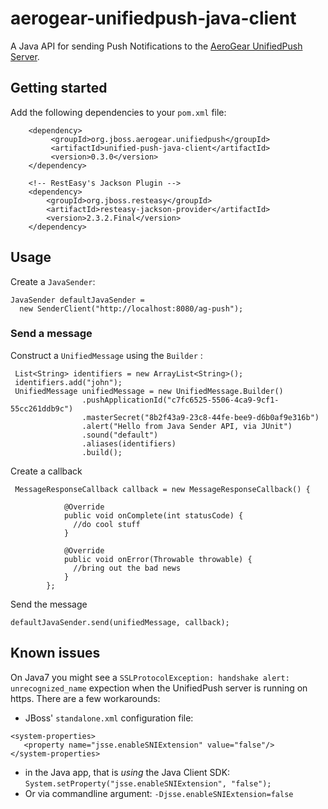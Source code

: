 # aerogear-unifiedpush-java-client

A Java API for sending Push Notifications to the [AeroGear UnifiedPush Server](https://github.com/aerogear/aerogear-unifiedpush-server).

## Getting started

Add the following dependencies to your ```pom.xml``` file:

        <dependency>
             <groupId>org.jboss.aerogear.unifiedpush</groupId>
             <artifactId>unified-push-java-client</artifactId>
             <version>0.3.0</version>
        </dependency>

        <!-- RestEasy's Jackson Plugin -->
        <dependency>
            <groupId>org.jboss.resteasy</groupId>
            <artifactId>resteasy-jackson-provider</artifactId>
            <version>2.3.2.Final</version>
        </dependency>

## Usage

Create a ```JavaSender```:

    JavaSender defaultJavaSender =
      new SenderClient("http://localhost:8080/ag-push");

### Send a message

Construct a ``` UnifiedMessage ``` using the ``` Builder ``` :

```
 List<String> identifiers = new ArrayList<String>();
 identifiers.add("john");
 UnifiedMessage unifiedMessage = new UnifiedMessage.Builder()
                .pushApplicationId("c7fc6525-5506-4ca9-9cf1-55cc261ddb9c")
                .masterSecret("8b2f43a9-23c8-44fe-bee9-d6b0af9e316b")
                .alert("Hello from Java Sender API, via JUnit")
                .sound("default")
                .aliases(identifiers)
                .build();
```

Create a callback

```
 MessageResponseCallback callback = new MessageResponseCallback() {

            @Override
            public void onComplete(int statusCode) {
              //do cool stuff
            }

            @Override
            public void onError(Throwable throwable) {
              //bring out the bad news
            }
        };
```

Send the message

``` defaultJavaSender.send(unifiedMessage, callback); ```

## Known issues

On Java7 you might see a ```SSLProtocolException: handshake alert: unrecognized_name``` expection when the UnifiedPush server is running on https. There are a few workarounds:

* JBoss' ```standalone.xml``` configuration file:
```
<system-properties>
   <property name="jsse.enableSNIExtension" value="false"/>
</system-properties>
```

* in the Java app, that is _using_ the Java Client SDK: ```System.setProperty("jsse.enableSNIExtension", "false");```
* Or via commandline argument: ```-Djsse.enableSNIExtension=false```




 
